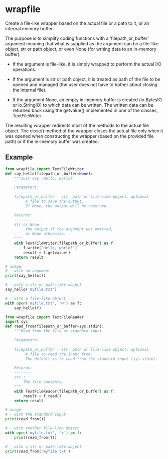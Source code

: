 # wrapfile

Create a file-like wrapper based on the actual file or a path to it,
or an internal memory buffer.

The purpose is to simplify coding functions with a
'filepath_or_buffer' argument meaning that what is supplied as the
argument can be a file-like object, str or path object, or even None
(for writing data to an in-memory buffer).

- If the argument is file-like, it is simply wrapped to perform the
  actual I/O operations.

- If the argument is str or path object, it is treated as path of the
  file to be opened and managed (the user does not have to bother
  about closing the internal file).

- If the argument None, an empty in-memory buffer is created
  (io.BytesIO or io.StringIO) to which data can be written. The
  written data can be returned back using the getvalue() implemented
  in one of the classes, TextFileWriter.

The resulting wrapper redirects most of the methods to the actual file
object. The close() method of the wrapper closes the actual file only
when it was opened when constructing the wrapper (based on the
provided file path) or if the in-memory buffer was created.

## Example
```python
from wrapfile import TextFileWriter
def say_hello(filepath_or_buffer=None):
    """Just say 'Hello, world!'

    Parameters:
    -----------
    filepath_or_buffer : str, path or file-like object, optional
         A file to save the output.
         If None, the output will be returned.

    Returns:
    --------
    str or None:
         the output if the argument was omitted,
         or None otherwise.
    """
    with TextFileWriter(filepath_or_buffer) as f:
        f.write("Hello, world!")
        result = f.getvalue()
    return result

# usage:
# - with no argument
print(say_hello())

# - with a str or path-like object
say_hello('myfile.txt')

# - with a file-like object
with open('myfile.txt', 'w') as f:
    say_hello(f)

from wrapfile import TextFileReader
import sys
def read_from(filepath_or_buffer=sys.stdin):
    """Read from the file or standard input

    Parameters:
    -----------
    filepath_or_buffer : str, path or file-like object, optional
         A file to read the input from.
         The default is to read from the standard input (sys.stdin).

    Returns:
    --------
    str : 
        The file contents.
    """
    with TextFileReader(filepath_or_buffer) as f:
        result = f.read()
    return result

# usage:
# - with the standard input
print(read_from())

# - with another file-like object
with open('myfile.txt', 'r') as f:
    print(read_from(f))

# - with a str or path-like object
print(read_from('myfile.txt')

```
